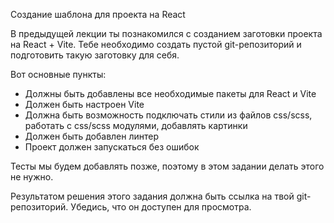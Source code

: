 Создание шаблона для проекта на React
 
В предыдущей лекции ты познакомился с созданием заготовки проекта на React + Vite. Тебе необходимо создать пустой git-репозиторий и подготовить такую заготовку для себя.

Вот основные пункты:

 - Должны быть добавлены все необходимые пакеты для React и Vite
 - Должен быть настроен Vite
 - Должна быть возможность подключать стили из файлов css/scss, работать с css/scss модулями, добавлять картинки
 - Должен быть добавлен линтер
 - Проект должен запускаться без ошибок

Тесты мы будем добавлять позже, поэтому в этом задании делать этого не нужно.

Результатом решения этого задания должна быть ссылка на твой git-репозиторий. Убедись, что он доступен для просмотра.

